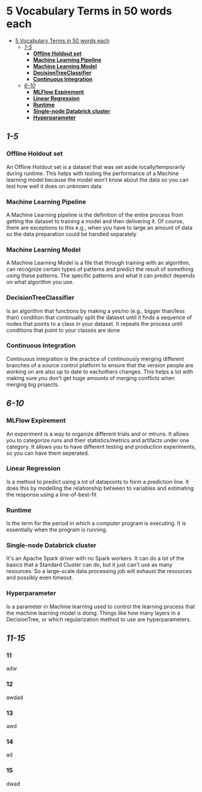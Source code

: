 # 5 Vocabulary Terms in 50 words each

- [5 Vocabulary Terms in 50 words each](#5-vocabulary-terms-in-50-words-each)
  - [*1-5*](#1-5)
    - [**Offline Holdout set**](#offline-holdout-set)
    - [**Machine Learning Pipeline**](#machine-learning-pipeline)
    - [**Machine Learning Model**](#machine-learning-model)
    - [**DecisionTreeClassifier**](#decisiontreeclassifier)
    - [**Continuous Integration**](#continuous-integration)
  - [*6-10*](#6-10)
    - [**MLFlow Expirement**](#mlflow-expirement)
    - [**Linear Regression**](#linear-regression)
    - [**Runtime**](#runtime)
    - [**Single-node Databrick cluster**](#single-node-databrick-cluster)
    - [**Hyperparameter**](#hyperparameter)

## *1-5*

### **Offline Holdout set**

An Offline Holdout set is a dataset that was set aside locally/temporarily during runtime.
This helps with testing the performance of a Machine learning model because the model won’t know about the data so you can test how well it does on unknown data

### **Machine Learning Pipeline**

A Machine Learning pipeline is the definition of the entire process from getting the dataset to training a model and then delivering it.
Of course, there are exceptions to this e.g., when you have to large an amount of data so the data preparation could be handled separately

### **Machine Learning Model**

A Machine Learning Model is a file that through training with an algorithm, can recognize certain types of patterns and predict the result of something using these patterns.
The specific patterns and what it can predict depends on what algorithm you use.

### **DecisionTreeClassifier**

Is an algorithm that functions by making a yes/no (e.g., bigger than/less than) condition that continually split the dataset until it finds a sequence of nodes that points to a class in your dataset.
It repeats the process until conditions that point to your classes are done

### **Continuous Integration**

Continuous integration is the practice of continuously merging different branches of a source control platform to ensure that the version people are working on are also up to date to eachothers changes.
This helps a lot with making sure you don't get huge amounts of merging conflicts when merging big projects.

## *6-10*

### **MLFlow Expirement**

An experiment is a way to organize different trials and or mlruns.
It allows you to categorize runs and their statistics/metrics and artifacts under one category. 
It allows you to have different testing and production experiments, so you can have them seperated.

### **Linear Regression**

Is a method to predict using a lot of datapoints to form a prediction line.
It does this by modelling the relationship between to variables and estimating the response using a line-of-best-fit

### **Runtime**

Is the term for the period in which a computer program is executing.
It is essentially when the program is running.

### **Single-node Databrick cluster**

It's an Apache Spark driver with no Spark workers. 
It can do a lot of the basics that a Standard Cluster can do, but it just can't use as many resources. 
So a large-scale data processing job will exhaust the resources and possibly even timeout. 

### **Hyperparameter**

Is a parameter in Machine learning used to control the learning process that the machine learning model is doing.
Things like how many layers in a DecisionTree, or which regularization method to use are hyperparameters.

## *11-15*

### 11

adw

### 12

awdad

### 13

awd

### 14

ad

### 15

dwad
